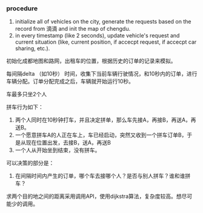 ### procedure

1. initialize all of vehicles on the city, generate the requests based on the record from 滴滴 and init the map of chengdu.
2. in every timestamp (like 2 seconds), update vehicle's request and current situation (like, current position, if accecpt request, if accecpt car sharing, etc.).



初始化成都地图和路网，出租车的位置，根据历史的订单的记录来模拟。

每间隔delta （如10秒） 时间，收集下当前车辆行驶情况，和10秒内的订单，进行车辆分配。订单分配完成之后，车辆就开始运行10秒。



车最多只坐2个人

拼车行为如下：

1. 两个人同时在10秒钟打车，并且决定拼单，那么车先接A，再接B，再送A，再送B。
2. 一个愿意拼车A的人正在车上，车已经启动，突然又收到一个拼车订单B，于是从现在位置出发，去接B，送A，再送B
3. 一个人从开始坐到结束，没有拼车。

可以决策的部分是：

1. 在间隔时间内产生的订单，哪个车去接哪个人？是否与别人拼车？谁和谁拼车？

求两个目的地之间的距离采用调用API，使用dijkstra算法，复杂度较高。想尽可能少的调用。